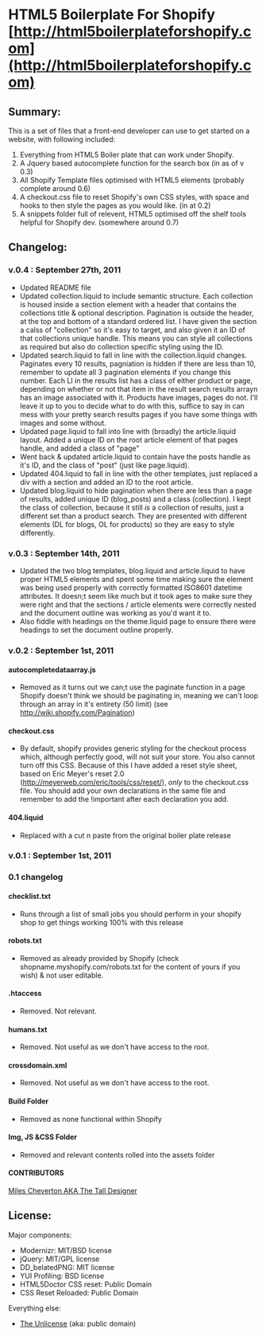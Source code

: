 #  HTML5 Boilerplate For Shopify [http://html5boilerplateforshopify.com](http://html5boilerplateforshopify.com)

## Summary:

This is a set of files that a front-end developer can use to get started on a website, with following included:

1. Everything from HTML5 Boiler plate that can work under Shopify.
2. A Jquery based autocomplete function for the search box (in as of v 0.3)
3. All Shopify Template files optimised with HTML5 elements (probably complete around 0.6)
4. A checkout.css file to reset Shopify's own CSS styles, with space and hooks to then style the pages as you would like. (in at 0.2)
5. A snippets folder full of relevent, HTML5 optimised off the shelf tools helpful for Shopify dev. (somewhere around 0.7)

## Changelog:

### v.0.4 : September 27th, 2011
* Updated README file
* Updated collection.liquid to include semantic structure. Each collection is housed inside a section element with a header that contains the collections title & optional description. Pagination is outside the header, at the top and bottom of a standard ordered list. I have given the section a calss of "collection" so it's easy to target, and also given it an ID of that collections unique handle. This means you can style all collections as required but also do collection specific styling using the ID.
* Updated search.liquid to fall in line with the collection.liquid changes. Paginates every 10 results, pagniation is hidden if there are less than 10, remember to update all 3 pagination elements if you change this number. Each LI in the results list has a class of either product or page, depending on whether or not that item in the result search results arrayn has an image associated with it. Products have images, pages do not. I'll leave it up to you to decide what to do with this, suffice to say in can mess with your pretty search results pages if you have some things with images and some without.
* Updated page.liquid to fall into line with (broadly) the article.liquid layout. Added a unique ID on the root article element of that pages handle, and added a class of "page"
* Went back & updated article.liquid to contain have the posts handle as it's ID, and the class of "post" (just like page.liquid).
* Updated 404.liquid to fall in line with the other templates, just replaced a div with a section and added an ID to the root article.
* Updated blog.liquid to hide pagination when there are less than a page of results, added unique ID (blog_posts) and a class (collection). I kept the class of collection, because it still *is* a collection of results, just a different set than a product search. They are presented with different elements (DL for blogs, OL for products) so they are easy to style differently.


### v.0.3 : September 14th, 2011
* Updated the two blog templates, blog.liquid and article.liquid to have proper HTML5 elements and spent some time making sure the <time> element was being used properly with correctly formatted ISO8601 datetime attributes. It doesn;t seem like much but it took ages to make sure they were right and that the sections / article elements were correctly nested and the document outline was working as you'd want it to.
* Also fiddle with headings on the theme.liquid page to ensure there were headings to set the document outline properly.

### v.0.2 : September 1st, 2011

#### autocompletedataarray.js
* Removed as it turns out we can;t use the paginate function in a page Shopify doesn't think we should be paginating in, meaning we can't loop through an array in it's entirety (50 limit)
(see http://wiki.shopify.com/Pagination)

#### checkout.css
* By default, shopify provides generic styling for the checkout process which, although perfectly good, will not suit your store. You also cannot turn off this CSS. Because of this I have added a reset style sheet, based on Eric Meyer's reset 2.0 (http://meyerweb.com/eric/tools/css/reset/), *only* to the checkout.css file. You should add your own declarations in the same file and remember to add the !important after each declaration you add.

#### 404.liquid
* Replaced with a cut n paste from the original boiler plate release

### v.0.1 : September 1st, 2011

### 0.1 changelog

#### checklist.txt
* Runs through a list of small jobs you should perform in your shopify shop to get things working 100% with this release

#### robots.txt
* Removed as already provided by Shopify (check shopname.myshopify.com/robots.txt for the content of yours if you wish) & not user editable.

#### .htaccess
* Removed. Not relevant.

#### humans.txt
* Removed. Not useful as we don't have access to the root.

#### crossdomain.xml
* Removed. Not useful as we don't have access to the root.

#### Build Folder
* Removed as none functional within Shopify

#### Img, JS &CSS Folder
* Removed and relevant contents rolled into the assets folder


#### CONTRIBUTORS
[Miles Cheverton AKA The Tall Designer](http://www.thetalldesigner.com) 

## License:

Major components:

* Modernizr: MIT/BSD license
* jQuery: MIT/GPL license
* DD_belatedPNG: MIT license
* YUI Profiling: BSD license
* HTML5Doctor CSS reset: Public Domain
* CSS Reset Reloaded: Public Domain

Everything else:

* [The Unlicense](http://unlicense.org) (aka: public domain)